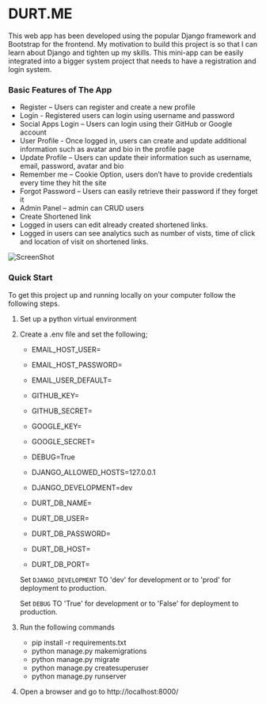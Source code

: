 # DURT.ME
This web app has been developed using the popular Django framework and Bootstrap for the frontend. My motivation to build this project is so that I can learn about Django and tighten up my skills. This mini-app can be easily integrated into a bigger system project that needs to have a registration and login system.

### Basic Features of The App
    
* Register – Users can register and create a new profile
* Login - Registered users can login using username and password
* Social Apps Login – Users can login using their GitHub or Google account
* User Profile - Once logged in, users can create and update additional information such as avatar and bio in the profile page
* Update Profile – Users can update their information such as username, email, password, avatar and bio
* Remember me – Cookie Option, users don’t have to provide credentials every time they hit the site
* Forgot Password – Users can easily retrieve their password if they forget it 
* Admin Panel – admin can CRUD users
* Create Shortened link
* Logged in users can edit already created shortened links.
* Logged in users can see analytics such as number of vists, time of click and location of visit on shortened links.

![ScreenShot](https://photos.app.goo.gl/2SfHUpsBdBSU3Jcu9)


### Quick Start
To get this project up and running locally on your computer follow the following steps.
1. Set up a python virtual environment
2. Create a .env file and set the following;
    - EMAIL_HOST_USER=
    - EMAIL_HOST_PASSWORD=
    - EMAIL_USER_DEFAULT=

    - GITHUB_KEY=
    - GITHUB_SECRET=

    - GOOGLE_KEY=
    - GOOGLE_SECRET=

    - DEBUG=True

    - DJANGO_ALLOWED_HOSTS=127.0.0.1

    - DJANGO_DEVELOPMENT=dev

    - DURT_DB_NAME=
    - DURT_DB_USER=
    - DURT_DB_PASSWORD=
    - DURT_DB_HOST=
    - DURT_DB_PORT=
    
    Set ```DJANGO_DEVELOPMENT``` TO 'dev' for development or to 'prod' for deployment to production.

    Set ```DEBUG``` TO 'True' for development or to 'False' for deployment to production.

3. Run the following commands
    * pip install -r requirements.txt
    * python manage.py makemigrations
    * python manage.py migrate
    * python manage.py createsuperuser
    * python manage.py runserver
   
4. Open a browser and go to http://localhost:8000/


